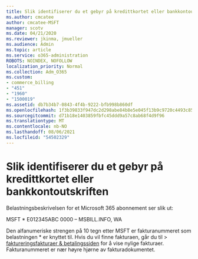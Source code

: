 ```yaml
---
title: Slik identifiserer du et gebyr på kredittkortet eller bankkontoutskriften
ms.author: cmcatee
author: cmcatee-MSFT
manager: scotv
ms.date: 04/21/2020
ms.reviewer: jkinma, jmueller
ms.audience: Admin
ms.topic: article
ms.service: o365-administration
ROBOTS: NOINDEX, NOFOLLOW
localization_priority: Normal
ms.collection: Adm_O365
ms.custom:
- commerce_billing
- "451"
- "1960"
- "1500019"
ms.assetid: db7b34b7-0843-4f4b-9222-bfb998b860df
ms.openlocfilehash: 1f3b39833f947dc2d298abe84b8e5e045f13b9c9720c4493c85273ea5afa2ebb
ms.sourcegitcommit: d71b18e1403859fbfc45ddd9a57c8ab68f4d9f96
ms.translationtype: MT
ms.contentlocale: nb-NO
ms.lasthandoff: 08/06/2021
ms.locfileid: "54502329"
---
```

# <a name="how-to-identify-a-charge-on-your-credit-card-or-bank-statement"></a>Slik identifiserer du et gebyr på kredittkortet eller bankkontoutskriften

Belastningsbeskrivelsen for et Microsoft 365 abonnement ser slik ut:
  
MSFT \* E012345ABC 0000 – MSBILL.INFO, WA
  
Den alfanumeriske strengen på 10 tegn etter MSFT er fakturanummeret som belastningen \* er knyttet til. Hvis du vil finne  fakturaen, går du til \> [faktureringsfakturaer & betalingssiden](https://go.microsoft.com/fwlink/p/?linkid=848039) for å vise nylige fakturaer. Fakturanummeret er nær høyre hjørne av fakturadokumentet.